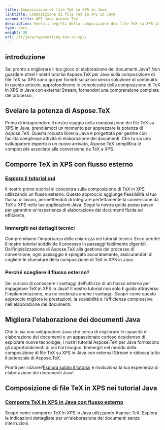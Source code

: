 ```yaml
---
title: Composizione di file TeX in XPS in Java
linktitle: Composizione di file TeX in XPS in Java
second_title: API Java Aspose.TeX
description: Svela i segreti della composizione dei file TeX su XPS in Java senza sforzo con Aspose.TeX. Tuffati nei nostri tutorial per una guida passo passo sull'elaborazione fluida dei documenti.
type: docs
weight: 30
url: /it/java/typesetting-tex-to-xps/
---
```

## introduzione

Sei pronto a migliorare il tuo gioco di elaborazione dei documenti Java? Non guardare oltre! I nostri tutorial Aspose.TeX per Java sulla composizione di file TeX su XPS sono qui per fornirti soluzioni senza soluzione di continuità. In questo articolo, approfondiremo le complessità della composizione di TeX in XPS in Java con external Stream, fornendoti una comprensione completa del processo.

## Svelare la potenza di Aspose.TeX

Prima di intraprendere il nostro viaggio nella composizione dei file TeX su XPS in Java, prendiamoci un momento per apprezzare la potenza di Aspose.TeX. Questa robusta libreria Java è progettata per gestire con facilità complesse attività di elaborazione dei documenti. Che tu sia uno sviluppatore esperto o un nuovo arrivato, Aspose.TeX semplifica le complessità associate alla conversione da TeX a XPS.

## Comporre TeX in XPS con flusso esterno

### [Esplora il tutorial qui](./typeset-tex-to-xps-external-stream/)

Il nostro primo tutorial si concentra sulla composizione di TeX in XPS utilizzando un flusso esterno. Questo approccio aggiunge flessibilità al tuo flusso di lavoro, permettendoti di integrare perfettamente la conversione da TeX a XPS nelle tue applicazioni Java. Segui la nostra guida passo passo per garantire un'esperienza di elaborazione dei documenti fluida ed efficiente.

### Immergiti nei dettagli tecnici

Comprendiamo l'importanza della chiarezza nei tutorial tecnici. Ecco perché il nostro tutorial suddivide il processo in passaggi facilmente digeribili. Dall'inizializzazione di Aspose.TeX alla gestione del processo di conversione, ogni passaggio è spiegato accuratamente, assicurandoti di cogliere le sfumature della composizione di TeX in XPS in Java.

### Perché scegliere il flusso esterno?

Sei curioso di conoscere i vantaggi dell'utilizzo di un flusso esterno per impaginare TeX in XPS in Java? Il nostro tutorial non solo ti guida attraverso l'implementazione, ma ne evidenzia anche i vantaggi. Scopri come questo approccio migliora le prestazioni, la scalabilità e l'efficienza complessiva nell'elaborazione dei documenti.

## Migliora l'elaborazione dei documenti Java

Che tu sia uno sviluppatore Java che cerca di migliorare le capacità di elaborazione dei documenti o un appassionato curioso desideroso di esplorare nuove tecnologie, i nostri tutorial Aspose.TeX per Java forniscono gli approfondimenti di cui hai bisogno. Immergiti nel mondo della composizione di file TeX su XPS in Java con external Stream e sblocca tutto il potenziale di Aspose.TeX.

 Pronti per iniziare?[Esplora subito il tutorial](./typeset-tex-to-xps-external-stream/) e rivoluziona la tua esperienza di elaborazione dei documenti Java!
## Composizione di file TeX in XPS nei tutorial Java
### [Comporre TeX in XPS in Java con flusso esterno](./typeset-tex-to-xps-external-stream/)
Scopri come comporre TeX in XPS in Java utilizzando Aspose.TeX. Esplora le indicazioni dettagliate per un'elaborazione dei documenti senza interruzioni.